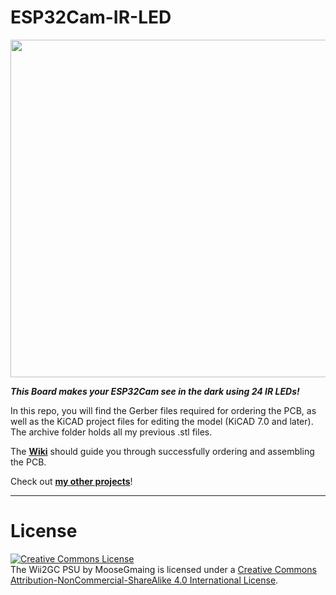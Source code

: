 # ESP32Cam-IR-LED

<img src="https://github.com/MooseGmaing/ESP32Cam-IR-LED/blob/main/Images/Render.png" width="960" height="540"/>

***This Board makes your ESP32Cam see in the dark using 24 IR LEDs!***

In this repo, you will find the Gerber files required for ordering the PCB, as well as the KiCAD project files for editing the model (KiCAD 7.0 and later).
The archive folder holds all my previous .stl files.

The [**Wiki**](https://github.com/MooseGmaing/ESP32Cam-IR-LED/wiki) should guide you through successfully ordering and assembling the PCB.

Check out [**my other projects**](https://github.com/MooseGmaing/)!

***

# License
<a rel="license" href="http://creativecommons.org/licenses/by-nc-sa/4.0/"><img alt="Creative Commons License" style="border-width:0" src="https://i.creativecommons.org/l/by-nc-sa/4.0/88x31.png" /></a><br /> The Wii2GC PSU by MooseGmaing is licensed under a <a rel="license" href="http://creativecommons.org/licenses/by-nc-sa/4.0/">Creative Commons Attribution-NonCommercial-ShareAlike 4.0 International License</a>.

